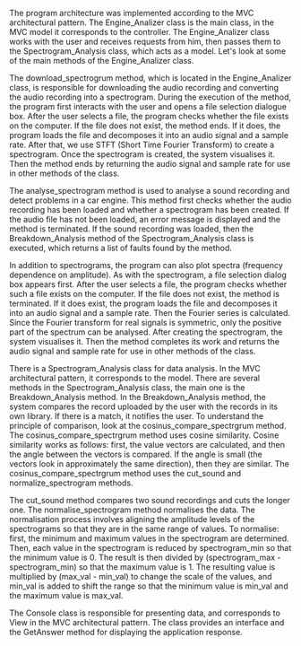 The program architecture was implemented according to the MVC architectural pattern. The Engine_Analizer class is the main class, in the MVC model it corresponds to the controller. The Engine_Analizer class works with the user and receives requests from him, then passes them to the Spectrogram_Analysis class, which acts as a model. Let's look at some of the main methods of the Engine_Analizer class.

The download_spectrogrum method, which is located in the Engine_Analizer class, is responsible for downloading the audio recording and converting the audio recording into a spectrogram. During the execution of the method, the program first interacts with the user and opens a file selection dialogue box. After the user selects a file, the program checks whether the file exists on the computer. If the file does not exist, the method ends. If it does, the program loads the file and decomposes it into an audio signal and a sample rate. After that, we use STFT (Short Time Fourier Transform) to create a spectrogram. Once the spectrogram is created, the system visualises it. Then the method ends by returning the audio signal and sample rate for use in other methods of the class.

The analyse_spectrogram method is used to analyse a sound recording and detect problems in a car engine. This method first checks whether the audio recording has been loaded and whether a spectrogram has been created. If the audio file has not been loaded, an error message is displayed and the method is terminated. If the sound recording was loaded, then the Breakdown_Analysis method of the Spectrogram_Analysis class is executed, which returns a list of faults found by the method.

In addition to spectrograms, the program can also plot spectra (frequency dependence on amplitude). As with the spectrogram, a file selection dialog box appears first. After the user selects a file, the program checks whether such a file exists on the computer. If the file does not exist, the method is terminated. If it does exist, the program loads the file and decomposes it into an audio signal and a sample rate. Then the Fourier series is calculated. Since the Fourier transform for real signals is symmetric, only the positive part of the spectrum can be analysed. After creating the spectrogram, the system visualises it. Then the method completes its work and returns the audio signal and sample rate for use in other methods of the class.

There is a Spectrogram_Analysis class for data analysis. In the MVC architectural pattern, it corresponds to the model. There are several methods in the Spectrogram_Analysis class, the main one is the Breakdown_Analysis method. In the Breakdown_Analysis method, the system compares the record uploaded by the user with the records in its own library. If there is a match, it notifies the user. To understand the principle of comparison, look at the cosinus_compare_spectrgrum method. 
The cosinus_compare_spectrgrum method uses cosine similarity.  Cosine similarity works as follows: first, the value vectors are calculated, and then the angle between the vectors is compared. If the angle is small (the vectors look in approximately the same direction), then they are similar. The cosinus_compare_spectrgrum method uses the cut_sound and normalize_spectrogram methods.

The cut_sound method compares two sound recordings and cuts the longer one. The normalise_spectrogram method normalises the data. The normalisation process involves aligning the amplitude levels of the spectrograms so that they are in the same range of values. To normalise: first, the minimum and maximum values in the spectrogram are determined. Then, each value in the spectrogram is reduced by spectrogram_min so that the minimum value is 0. The result is then divided by (spectrogram_max - spectrogram_min) so that the maximum value is 1. The resulting value is multiplied by (max_val - min_val) to change the scale of the values, and min_val is added to shift the range so that the minimum value is min_val and the maximum value is max_val.

The Console class is responsible for presenting data, and corresponds to View in the MVC architectural pattern. The class provides an interface and the GetAnswer method for displaying the application response.
